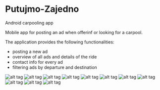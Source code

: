 # Putujmo-Zajedno
Android carpooling app

Mobile app for posting an ad when offerinf or looking for a carpool.

The application provides the following functionalities:
- posting a new ad
- overview of all ads and details of the ride
- contact info for every ad
- filtering ads by departure and destination

![alt tag](http://s21.postimg.org/fuwc8ma8n/image.jpg)
![alt tag](http://s30.postimg.org/ry1wbzvnl/image.jpg)
![alt tag](http://s27.postimg.org/46cnq3zcj/image.jpg)
![alt tag](http://s30.postimg.org/o2yi9fcht/image.jpg)
![alt tag](http://s24.postimg.org/tufyu7vo5/image.jpg)
![alt tag](http://s17.postimg.org/yjt6kuwfz/image.jpg)
![alt tag](http://s8.postimg.org/qa5lghd11/image.jpg)
![alt tag](http://s15.postimg.org/v53qtyzbv/image.jpg)
![alt tag](http://s29.postimg.org/j4jy6o81z/image.jpg)
![alt tag](http://s27.postimg.org/4yoz05z8z/image.jpg)
![alt tag](http://s23.postimg.org/m3lr8yj6z/image.jpg)
